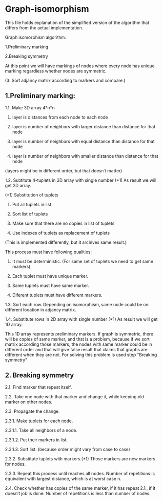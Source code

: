 # Graph-isomorphism

This file holds explanation of the simplified version of the algorithm
that differs from the actual implementation.

Graph isomorphism algorithm:

1.Preliminary marking

2.Breaking symmetry

At this point we will have markings of nodes
where every node has unique marking regardless
whether nodes are symmetric.

(3. Sort adjancy matrix according to markers and compare.)

## 1.Preliminary marking:

1.1. Make 3D array 4\*n\*n

1. layer is distances from each node to each node

2. layer is number of neighbors with larger distance than distance for that node

3. layer is number of neighbors with equal distance than distance for that node

4. layer is number of neighbors with smaller distance than distance for that node

(layers might be in different order, but that doesn’t matter)

1.2. Subtitute 4-tuplets in 3D array with single number (\*1)
As result we will get 2D array.

(\*1) Substitution of tuplets

1. Put all tuplets in list

2. Sort list of tuplets

3. Make sure that there are no copies in list of tuplets

4. Use indexes of tuplets as replacement of tuplets

(This is implemented differently, but it archives same result.)

This process must have following qualities:

1. It must be deterministic.
   (For same set of tuplets we need to get same markers)

2. Each tuplet must have unique marker.

3. Same tuplets must have same marker.

4. Diferent tuplets must have different markers.

1.3. Sort each row.
Depending on isomorphism, same node could be on different location in adjancy matrix.

1.4. Substitute rows in 2D array with single number (\*1)
As result we will get 1D array.

This 1D array represents preliminary markers.
If graph is symmetric, there will be copies of same marker, and that is a problem,
because if we sort matrix according those markers,
the nodes with same marker could be in different order
and that will give false result that claims that graphs are different when they are not.
For solving this problem is used step "Breaking symmetry"

## 2. Breaking symmetry

2.1. Find marker that repeat itself.

2.2. Take one node with that marker and change it, while keeping old marker on other nodes.

2.3. Propagate the change.

2.3.1. Make tuplets for each node.

2.3.1.1. Take all neighbors of a node.

2.3.1.2. Put their markers in list.

2.3.1.3. Sort list. (because order might vary from case to case)

2.3.2. Substitute tuplets with markers.(\*1) Those markers are new markers for nodes.

2.3.3. Repeat this process until reaches all nodes.
Number of repetitions is equivalent with largest distance, which is at worst case n.

2.4. Check whether has copies of the same marker, if it has repeat 2.1., if it doesn’t job is done.
Number of repetitions is less than number of nodes.
